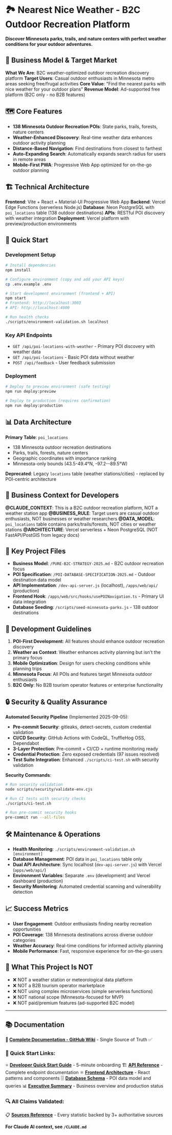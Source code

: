 # 🏞️ Nearest Nice Weather - B2C Outdoor Recreation Platform

**Discover Minnesota parks, trails, and nature centers with perfect weather conditions for your outdoor adventures.**

## 🎯 Business Model & Target Market

**What We Are**: B2C weather-optimized outdoor recreation discovery platform
**Target Users**: Casual outdoor enthusiasts in Minnesota metro areas seeking free/frugal activities
**Core Value**: "Find the nearest parks with nice weather for your outdoor plans"
**Revenue Model**: Ad-supported free platform (B2C only - no B2B features)

## 🗺️ Core Features

- **138 Minnesota Outdoor Recreation POIs**: State parks, trails, forests, nature centers
- **Weather-Enhanced Discovery**: Real-time weather data enhances outdoor activity planning
- **Distance-Based Navigation**: Find destinations from closest to farthest
- **Auto-Expanding Search**: Automatically expands search radius for users in remote areas
- **Mobile-First PWA**: Progressive Web App optimized for on-the-go outdoor planning

## 🏗️ Technical Architecture

**Frontend**: Vite + React + Material-UI Progressive Web App
**Backend**: Vercel Edge Functions (serverless Node.js)
**Database**: Neon PostgreSQL with `poi_locations` table (138 outdoor destinations)
**APIs**: RESTful POI discovery with weather integration
**Deployment**: Vercel platform with preview/production environments

## 🚀 Quick Start

### Development Setup
```bash
# Install dependencies
npm install

# Configure environment (copy and add your API keys)
cp .env.example .env

# Start development environment (frontend + API)
npm start
# Frontend: http://localhost:3003
# API: http://localhost:4000

# Run health checks
./scripts/environment-validation.sh localhost
```

### Key API Endpoints
- `GET /api/poi-locations-with-weather` - Primary POI discovery with weather data
- `GET /api/poi-locations` - Basic POI data without weather
- `POST /api/feedback` - User feedback submission

### Deployment
```bash
# Deploy to preview environment (safe testing)
npm run deploy:preview

# Deploy to production (requires confirmation)
npm run deploy:production
```

## 📊 Data Architecture

**Primary Table**: `poi_locations`
- 138 Minnesota outdoor recreation destinations
- Parks, trails, forests, nature centers
- Geographic coordinates with importance ranking
- Minnesota-only bounds (43.5-49.4°N, -97.2--89.5°W)

**Deprecated**: Legacy `locations` table (weather stations/cities) - replaced by POI-centric architecture

## 🎯 Business Context for Developers

**@CLAUDE_CONTEXT**: This is a B2C outdoor recreation platform, NOT a weather station app
**@BUSINESS_RULE**: Target users are casual outdoor enthusiasts, NOT businesses or weather researchers
**@DATA_MODEL**: `poi_locations` table contains parks/trails/forests, NOT cities or weather stations
**@ARCHITECTURE**: Vercel serverless + Neon PostgreSQL (NOT FastAPI/PostGIS from legacy docs)

## 📁 Key Project Files

- **Business Model**: `/PURE-B2C-STRATEGY-2025.md` - B2C outdoor recreation focus
- **POI Specification**: `/POI-DATABASE-SPECIFICATION-2025.md` - Outdoor destination data model
- **API Implementation**: `/dev-api-server.js` (localhost), `/apps/web/api/` (production)
- **Frontend Hook**: `/apps/web/src/hooks/usePOINavigation.ts` - Primary UI data integration
- **Database Seeding**: `/scripts/seed-minnesota-parks.js` - 138 outdoor destinations

## 🧭 Development Guidelines

1. **POI-First Development**: All features should enhance outdoor recreation discovery
2. **Weather as Context**: Weather enhances activity planning but isn't the primary focus
3. **Mobile Optimization**: Design for users checking conditions while planning trips
4. **Minnesota Focus**: All POIs and features target Minnesota outdoor enthusiasts
5. **B2C Only**: No B2B tourism operator features or enterprise functionality

## 🔒 Security & Quality Assurance

**Automated Security Pipeline** (Implemented 2025-09-05):
- **Pre-commit Security**: gitleaks, detect-secrets, custom credential validation
- **CI/CD Security**: GitHub Actions with CodeQL, TruffleHog OSS, Dependabot
- **3-Layer Protection**: Pre-commit + CI/CD + runtime monitoring ready
- **Credential Protection**: Zero exposed credentials (97 issues resolved)
- **Test Suite Integration**: Enhanced `./scripts/ci-test.sh` with security validation

**Security Commands**:
```bash
# Run security validation
node scripts/security/validate-env.cjs

# Run CI tests with security checks
./scripts/ci-test.sh

# Run pre-commit security hooks
pre-commit run --all-files
```

## 🛠️ Maintenance & Operations

- **Health Monitoring**: `./scripts/environment-validation.sh [environment]`
- **Database Management**: POI data in `poi_locations` table only
- **Dual API Architecture**: Sync localhost (`dev-api-server.js`) with Vercel (`apps/web/api/`)
- **Environment Variables**: Separate `.env` (development) and Vercel dashboard (production)
- **Security Monitoring**: Automated credential scanning and vulnerability detection

## 📈 Success Metrics

- **User Engagement**: Outdoor enthusiasts finding nearby recreation opportunities
- **POI Coverage**: 138 Minnesota destinations across diverse outdoor categories
- **Weather Accuracy**: Real-time conditions for informed activity planning
- **Mobile Performance**: Fast, responsive experience for on-the-go users

## 🚫 What This Project Is NOT

- ❌ NOT a weather station or meteorological data platform
- ❌ NOT a B2B tourism operator marketplace
- ❌ NOT using complex microservices (simple serverless functions)
- ❌ NOT national scope (Minnesota-focused for MVP)
- ❌ NOT paid/premium features (ad-supported B2C model)

---

## 📚 Documentation

**📖 [Complete Documentation - GitHub Wiki](https://github.com/PrairieAster-Ai/nearest-nice-weather/wiki)** - Single Source of Truth ✅

### **🚀 Quick Start Links:**
⭐ **[Developer Quick Start Guide](https://github.com/PrairieAster-Ai/nearest-nice-weather/wiki/Developer-Quick-Start)** - 5-minute onboarding
🏗️ **[API Reference](https://github.com/PrairieAster-Ai/nearest-nice-weather/wiki/API-Reference)** - Complete endpoint documentation
⚛️ **[Frontend Architecture](https://github.com/PrairieAster-Ai/nearest-nice-weather/wiki/Frontend-Architecture)** - React patterns and components
🗄️ **[Database Schema](https://github.com/PrairieAster-Ai/nearest-nice-weather/wiki/Database-Schema)** - POI data model and queries
📊 **[Executive Summary](https://github.com/PrairieAster-Ai/nearest-nice-weather/wiki/Executive-Summary)** - Business overview and production status

### **🔍 All Claims Validated:**
📋 **[Sources Reference](https://github.com/PrairieAster-Ai/nearest-nice-weather/wiki/Sources-Reference)** - Every statistic backed by 3+ authoritative sources

**For Claude AI context, see `/CLAUDE.md`**

